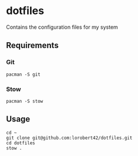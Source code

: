 # dotfiles
Contains the configuration files for my system

## Requirements
### Git
```
pacman -S git
```
### Stow
```
pacman -S stow
```
## Usage
```
cd ~
git clone git@github.com:lorobert42/dotfiles.git
cd dotfiles
stow .
```
